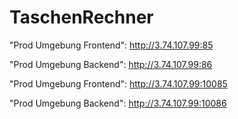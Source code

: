 # TaschenRechner

"Prod Umgebung Frontend": http://3.74.107.99:85 

"Prod Umgebung Backend": http://3.74.107.99:86


"Prod Umgebung Frontend": http://3.74.107.99:10085 

"Prod Umgebung Backend": http://3.74.107.99:10086 
